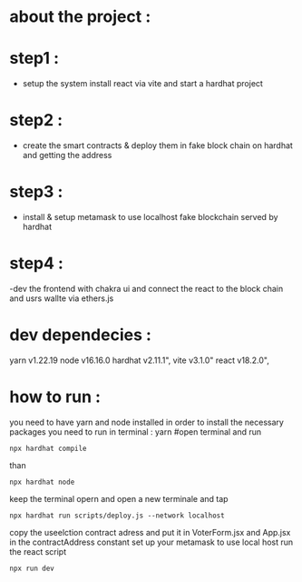 # about the project :
# step1 :
  - setup the system install react via vite and start a hardhat project
# step2 :
  - create the smart contracts & deploy them in fake block chain on hardhat and getting the address
# step3 :
  - install & setup metamask to use localhost fake blockchain served by hardhat
# step4 :
  -dev the frontend with chakra ui and connect the react to the block chain and  usrs wallte via ethers.js
# dev dependecies : 
yarn v1.22.19
node v16.16.0
hardhat v2.11.1",
vite  v3.1.0"
react v18.2.0",
# how to run :
you need to have yarn and node installed 
in order to install the necessary packages you need to run in terminal : yarn 
#open terminal and run 
```shell
npx hardhat compile
```
than
```shell
npx hardhat node
```
keep the terminal opern and open a new terminale and tap
```shell
npx hardhat run scripts/deploy.js --network localhost
```
copy the useelction contract adress and put it in VoterForm.jsx and App.jsx in the contractAddress constant
set up your metamask to use local host
run the react script
```shell
npx run dev
```